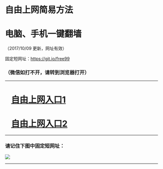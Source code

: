 ﻿# 自由上网简易方法

# 电脑、手机一键翻墙

（2017/10/09 更新，网址有效）

固定短网址：https://git.io/free99

### （微信如打不开，请转到浏览器打开）


***





# &nbsp;&nbsp; <a href="http://ft2539714907.fwq-tz-1001.info/fwqtz01.html?t=100900113879 " target="_blank">自由上网入口1</a>
# &nbsp;&nbsp; <a href="http://ft2195018713.fwq-tz-1002.info/fwqtz02.html?t=10090017365 " target="_blank">自由上网入口2</a>
***

### 请记住下图中固定短网址：

<img src="https://s3-us-west-2.amazonaws.com/fwq-1001/yjfq-20170905okok.png" /> 


***

